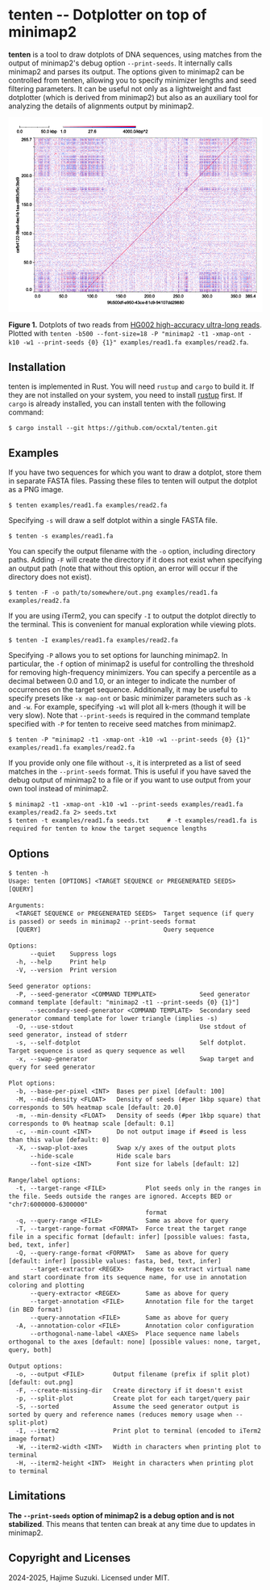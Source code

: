 # tenten -- Dotplotter on top of minimap2

**tenten** is a tool to draw dotplots of DNA sequences, using matches from the output of minimap2's debug option `--print-seeds`. It internally calls minimap2 and parses its output. The options given to minimap2 can be controlled from tenten, allowing you to specify minimizer lengths and seed filtering parameters. It can be useful not only as a lightweight and fast dotplotter (which is derived from minimap2) but also as an auxiliary tool for analyzing the details of alignments output by minimap2.

![](./examples/out.png)

**Figure 1.** Dotplots of two reads from [HG002 high-accuracy ultra-long reads](https://epi2me.nanoporetech.com/gm24385_ncm23_preview/). Plotted with `tenten -b500 --font-size=18 -P "minimap2 -t1 -xmap-ont -k10 -w1 --print-seeds {0} {1}" examples/read1.fa examples/read2.fa`.

## Installation

tenten is implemented in Rust. You will need `rustup` and `cargo` to build it. If they are not installed on your system, you need to install [rustup](https://rustup.rs/) first. If `cargo` is already installed, you can install tenten with the following command:

```console
$ cargo install --git https://github.com/ocxtal/tenten.git
```

## Examples


If you have two sequences for which you want to draw a dotplot, store them in separate FASTA files. Passing these files to tenten will output the dotplot as a PNG image.

```console
$ tenten examples/read1.fa examples/read2.fa
```

Specifying `-s` will draw a self dotplot within a single FASTA file.

```console
$ tenten -s examples/read1.fa
```

You can specify the output filename with the `-o` option, including directory paths. Adding `-F` will create the directory if it does not exist when specifying an output path (note that without this option, an error will occur if the directory does not exist).

```console
$ tenten -F -o path/to/somewhere/out.png examples/read1.fa examples/read2.fa
```

If you are using iTerm2, you can specify `-I` to output the dotplot directly to the terminal. This is convenient for manual exploration while viewing plots.

```console
$ tenten -I examples/read1.fa examples/read2.fa
```

Specifying `-P` allows you to set options for launching minimap2. In particular, the `-f` option of minimap2 is useful for controlling the threshold for removing high-frequency minimizers. You can specify a percentile as a decimal between 0.0 and 1.0, or an integer to indicate the number of occurrences on the target sequence. Additionally, it may be useful to specify presets like `-x map-ont` or basic minimizer parameters such as `-k` and `-w`. For example, specifying `-w1` will plot all k-mers (though it will be very slow). Note that `--print-seeds` is required in the command template specified with `-P` for tenten to receive seed matches from minimap2.

```console
$ tenten -P "minimap2 -t1 -xmap-ont -k10 -w1 --print-seeds {0} {1}" examples/read1.fa examples/read2.fa
```

If you provide only one file without `-s`, it is interpreted as a list of seed matches in the `--print-seeds` format. This is useful if you have saved the debug output of minimap2 to a file or if you want to use output from your own tool instead of minimap2.

```console
$ minimap2 -t1 -xmap-ont -k10 -w1 --print-seeds examples/read1.fa examples/read2.fa 2> seeds.txt
$ tenten -t examples/read1.fa seeds.txt     # -t examples/read1.fa is required for tenten to know the target sequence lengths
```

## Options

```console
$ tenten -h
Usage: tenten [OPTIONS] <TARGET SEQUENCE or PREGENERATED SEEDS> [QUERY]

Arguments:
  <TARGET SEQUENCE or PREGENERATED SEEDS>  Target sequence (if query is passed) or seeds in minimap2 --print-seeds format
  [QUERY]                                  Query sequence

Options:
      --quiet    Suppress logs
  -h, --help     Print help
  -V, --version  Print version

Seed generator options:
  -P, --seed-generator <COMMAND TEMPLATE>            Seed generator command template [default: "minimap2 -t1 --print-seeds {0} {1}"]
      --secondary-seed-generator <COMMAND TEMPLATE>  Secondary seed generator command template for lower triangle (implies -s)
  -O, --use-stdout                                   Use stdout of seed generator, instead of stderr
  -s, --self-dotplot                                 Self dotplot. Target sequence is used as query sequence as well
  -x, --swap-generator                               Swap target and query for seed generator

Plot options:
  -b, --base-per-pixel <INT>  Bases per pixel [default: 100]
  -M, --mid-density <FLOAT>   Density of seeds (#per 1kbp square) that corresponds to 50% heatmap scale [default: 20.0]
  -m, --min-density <FLOAT>   Density of seeds (#per 1kbp square) that corresponds to 0% heatmap scale [default: 0.1]
  -c, --min-count <INT>       Do not output image if #seed is less than this value [default: 0]
  -X, --swap-plot-axes        Swap x/y axes of the output plots
      --hide-scale            Hide scale bars
      --font-size <INT>       Font size for labels [default: 12]

Range/label options:
  -t, --target-range <FILE>           Plot seeds only in the ranges in the file. Seeds outside the ranges are ignored. Accepts BED or "chr7:6000000-6300000"
                                      format
  -q, --query-range <FILE>            Same as above for query
  -T, --target-range-format <FORMAT>  Force treat the target range file in a specific format [default: infer] [possible values: fasta, bed, text, infer]
  -Q, --query-range-format <FORMAT>   Same as above for query [default: infer] [possible values: fasta, bed, text, infer]
      --target-extractor <REGEX>      Regex to extract virtual name and start coordinate from its sequence name, for use in annotation coloring and plotting
      --query-extractor <REGEX>       Same as above for query
      --target-annotation <FILE>      Annotation file for the target (in BED format)
      --query-annotation <FILE>       Same as above for query
  -A, --annotation-color <FILE>       Annotation color configuration
      --orthogonal-name-label <AXES>  Place sequence name labels orthogonal to the axes [default: none] [possible values: none, target, query, both]

Output options:
  -o, --output <FILE>        Output filename (prefix if split plot) [default: out.png]
  -F, --create-missing-dir   Create directory if it doesn't exist
  -p, --split-plot           Create plot for each target/query pair
  -S, --sorted               Assume the seed generator output is sorted by query and reference names (reduces memory usage when --split-plot)
  -I, --iterm2               Print plot to terminal (encoded to iTerm2 image format)
  -W, --iterm2-width <INT>   Width in characters when printing plot to terminal
  -H, --iterm2-height <INT>  Height in characters when printing plot to terminal
```

## Limitations

**The `--print-seeds` option of minimap2 is a debug option and is not stabilized**. This means that tenten can break at any time due to updates in minimap2.

## Copyright and Licenses

2024-2025, Hajime Suzuki. Licensed under MIT.
